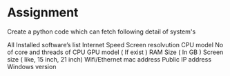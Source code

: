 # Assignment
Create a python code which can fetch following detail of system's 

All Installed software’s list
Internet Speed
Screen resolvution
CPU model
No of core and threads of CPU
GPU model ( If exist )
RAM Size ( In GB )
Screen size ( like, 15 inch, 21 inch)
Wifi/Ethernet mac address
Public IP address
Windows version


